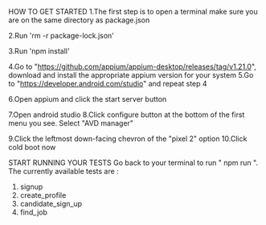 HOW TO GET STARTED
1.The first step is to open a terminal make sure you are on the same directory as package.json

2.Run 'rm -r package-lock.json'

3.Run 'npm install'

4.Go to "https://github.com/appium/appium-desktop/releases/tag/v1.21.0", download and install the appropriate appium version for your system
5.Go to "https://developer.android.com/studio" and repeat step 4

6.Open appium and click the start server button

7.Open android studio 8.Click configure button at the bottom of the first menu you see. Select "AVD manager"

9.Click the leftmost down-facing chevron of the "pixel 2" option 10.Click cold boot now

START RUNNING YOUR TESTS
Go back to your terminal to run " npm run <testname>".
The currently available tests are :
1. signup
2. create_profile
3. candidate_sign_up
4. find_job